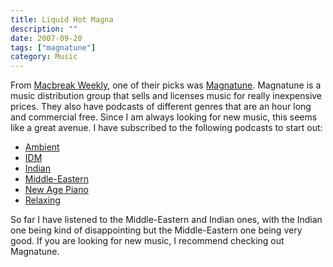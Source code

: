```yaml
---
title: Liquid Hot Magna
description: ""
date: 2007-09-20
tags: ["magnatune"]
category: Music
---
```



<p>From <a href="https://web.archive.org/web/20131211095307/http://www.twit.tv/mbw">Macbreak Weekly</a>, one of their picks was <a href="https://web.archive.org/web/20131211095307/http://www.magnatune.com/">Magnatune</a>.  Magnatune is a music distribution group that sells and licenses music for really inexpensive prices.  They also have podcasts of different genres that are an hour long and commercial free.  Since I am always looking for new music, this seems like a great avenue.  I have subscribed to the following podcasts to start out:</p>

<ul>

<li><a href="https://web.archive.org/web/20131211095307/http://www.magnatune.com/podcasts/ambient">Ambient</a></li>

<li><a href="https://web.archive.org/web/20131211095307/http://www.magnatune.com/podcasts/idm">IDM</a></li>

<li><a href="https://web.archive.org/web/20131211095307/http://www.magnatune.com/podcasts/indian">Indian</a></li>

<li><a href="https://web.archive.org/web/20131211095307/http://www.magnatune.com/podcasts/middle-eastern">Middle-Eastern</a></li>

<li><a href="https://web.archive.org/web/20131211095307/http://www.magnatune.com/podcasts/new_age_piano">New Age Piano</a></li>

<li><a href="https://web.archive.org/web/20131211095307/http://www.magnatune.com/podcasts/relaxing">Relaxing</a></li>

</ul>

<p>So far I have listened to the Middle-Eastern and Indian ones, with the Indian one being kind of disappointing but the Middle-Eastern one being very good.  If you are looking for new music, I recommend checking out Magnatune.</p>
